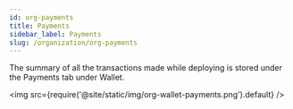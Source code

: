 ```yaml
---
id: org-payments
title: Payments
sidebar_label: Payments
slug: /organization/org-payments
---
```


The summary of all the transactions made while deploying is stored under the Payments tab under Wallet.

<img src={require('@site/static/img/org-wallet-payments.png').default} />
